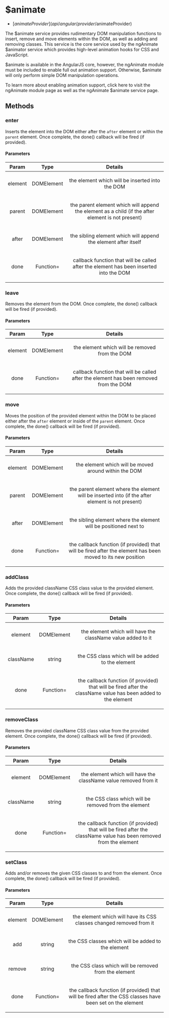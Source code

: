 



# $animate


* [$animateProvider](api/angular/provider/$animateProvider)








The $animate service provides rudimentary DOM manipulation functions to
insert, remove and move elements within the DOM, as well as adding and removing classes.
This service is the core service used by the ngAnimate $animator service which provides
high-level animation hooks for CSS and JavaScript.

$animate is available in the AngularJS core, however, the ngAnimate module must be included
to enable full out animation support. Otherwise, $animate will only perform simple DOM
manipulation operations.

To learn more about enabling animation support, click here to visit the ngAnimate module page as well as the ngAnimate $animate service
page.







  




## Methods
### enter
Inserts the element into the DOM either after the `after` element or within
  the `parent` element. Once complete, the done() callback will be fired (if provided).


#### Parameters

| Param | Type | Details |
| :--: | :--: | :--: |
| element | DOMElement | <p>the element which will be inserted into the DOM</p>  |
| parent | DOMElement | <p>the parent element which will append the element as a child (if the after element is not present)</p>  |
| after | DOMElement | <p>the sibling element which will append the element after itself</p>  |
| done | Function= | <p>callback function that will be called after the element has been inserted into the DOM</p>  |






### leave
Removes the element from the DOM. Once complete, the done() callback will be
  fired (if provided).


#### Parameters

| Param | Type | Details |
| :--: | :--: | :--: |
| element | DOMElement | <p>the element which will be removed from the DOM</p>  |
| done | Function= | <p>callback function that will be called after the element has been removed from the DOM</p>  |






### move
Moves the position of the provided element within the DOM to be placed
either after the `after` element or inside of the `parent` element. Once complete, the
done() callback will be fired (if provided).


#### Parameters

| Param | Type | Details |
| :--: | :--: | :--: |
| element | DOMElement | <p>the element which will be moved around within the DOM</p>  |
| parent | DOMElement | <p>the parent element where the element will be inserted into (if the after element is not present)</p>  |
| after | DOMElement | <p>the sibling element where the element will be positioned next to</p>  |
| done | Function= | <p>the callback function (if provided) that will be fired after the element has been moved to its new position</p>  |






### addClass
Adds the provided className CSS class value to the provided element. Once
complete, the done() callback will be fired (if provided).


#### Parameters

| Param | Type | Details |
| :--: | :--: | :--: |
| element | DOMElement | <p>the element which will have the className value added to it</p>  |
| className | string | <p>the CSS class which will be added to the element</p>  |
| done | Function= | <p>the callback function (if provided) that will be fired after the className value has been added to the element</p>  |






### removeClass
Removes the provided className CSS class value from the provided element.
Once complete, the done() callback will be fired (if provided).


#### Parameters

| Param | Type | Details |
| :--: | :--: | :--: |
| element | DOMElement | <p>the element which will have the className value removed from it</p>  |
| className | string | <p>the CSS class which will be removed from the element</p>  |
| done | Function= | <p>the callback function (if provided) that will be fired after the className value has been removed from the element</p>  |






### setClass
Adds and/or removes the given CSS classes to and from the element.
Once complete, the done() callback will be fired (if provided).


#### Parameters

| Param | Type | Details |
| :--: | :--: | :--: |
| element | DOMElement | <p>the element which will have its CSS classes changed removed from it</p>  |
| add | string | <p>the CSS classes which will be added to the element</p>  |
| remove | string | <p>the CSS class which will be removed from the element</p>  |
| done | Function= | <p>the callback function (if provided) that will be fired after the CSS classes have been set on the element</p>  |












